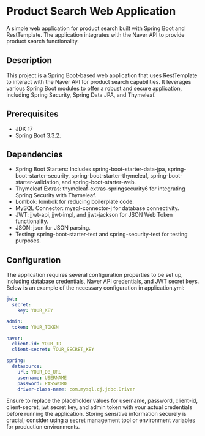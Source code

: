 # Product Search Web Application

A simple web application for product search built with Spring Boot and RestTemplate. The application integrates with the Naver API to provide product search functionality.

## Description

This project is a Spring Boot-based web application that uses RestTemplate to interact with the Naver API for product search capabilities. It leverages various Spring Boot modules to offer a robust and secure application, including Spring Security, Spring Data JPA, and Thymeleaf.

## Prerequisites

* JDK 17
* Spring Boot 3.3.2.

## Dependencies

* Spring Boot Starters: Includes spring-boot-starter-data-jpa, spring-boot-starter-security, spring-boot-starter-thymeleaf, spring-boot-starter-validation, and spring-boot-starter-web.
* Thymeleaf Extras: thymeleaf-extras-springsecurity6 for integrating Spring Security with Thymeleaf.
* Lombok: lombok for reducing boilerplate code.
* MySQL Connector: mysql-connector-j for database connectivity.
* JWT: jjwt-api, jjwt-impl, and jjwt-jackson for JSON Web Token functionality.
* JSON: json for JSON parsing.
* Testing: spring-boot-starter-test and spring-security-test for testing purposes.

## Configuration
The application requires several configuration properties to be set up, including database credentials, Naver API credentials, and JWT secret keys. Below is an example of the necessary configuration in application.yml:
```yml
jwt:
  secret:
    key: YOUR_KEY

admin:
  token: YOUR_TOKEN

naver:
  client-id: YOUR_ID
  client-secret: YOUR_SECRET_KEY

spring:
  datasource:
    url: YOUR_DB_URL
    username: USERNAME
    password: PASSWORD
    driver-class-name: com.mysql.cj.jdbc.Driver
```
Ensure to replace the placeholder values for username, password, client-id, client-secret, jwt secret key, and admin token with your actual credentials before running the application. Storing sensitive information securely is crucial; consider using a secret management tool or environment variables for production environments.
